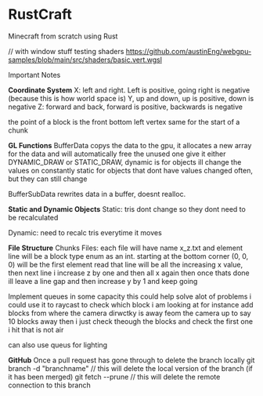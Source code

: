 # RustCraft
Minecraft from scratch using Rust

// with window stuff
testing shaders
https://github.com/austinEng/webgpu-samples/blob/main/src/shaders/basic.vert.wgsl


Important Notes

**Coordinate System** 
X: left and right. Left is positive, going right is negative (because this is how world space is)
Y, up and down, up is positive, down is negative
Z: forward and back, forward is positive, backwards is negative

the point of a block is the front bottom left vertex
same for the start of a chunk


**GL Functions** 
BufferData copys the data to the gpu, it allocates a new array for the data and will automatically free the unused one
give it either DYNAMIC_DRAW or STATIC_DRAW, dynamic is for objects ill change the values on constantly
static for objects that dont have values changed often, but they can still change

BufferSubData rewrites data in a buffer, doesnt realloc.


**Static and Dynamic Objects** 
Static:
tris dont change so they dont need to be recalculated

Dynamic:
need to recalc tris everytime it moves


**File Structure** 
Chunks Files:
each file will have name x_z.txt
and element line will be a block type enum as an int.
starting at the bottom corner (0, 0, 0) will be the first element read
that line will be all the increasing x value,
then next line i increase z by one and then all x again
then once thats done ill leave a line gap and then increase y by 1 and keep going




Implement queues in some capacity this could help solve alot of problems
i could use it to raycast to check which block i am looking at
for instance add blocks from where the camera dirwctky is 
away feom the camera up to say 10 blocks away
then i just check theough the blocks and check the first one i hit that is not air

can also use queus for lighting 



**GitHub** 
Once a pull request has gone through to delete the branch locally
git branch -d "branchname" // this will delete the local version of the branch (if it has been merged)
git fetch --prune // this will delete the remote connection to this branch

